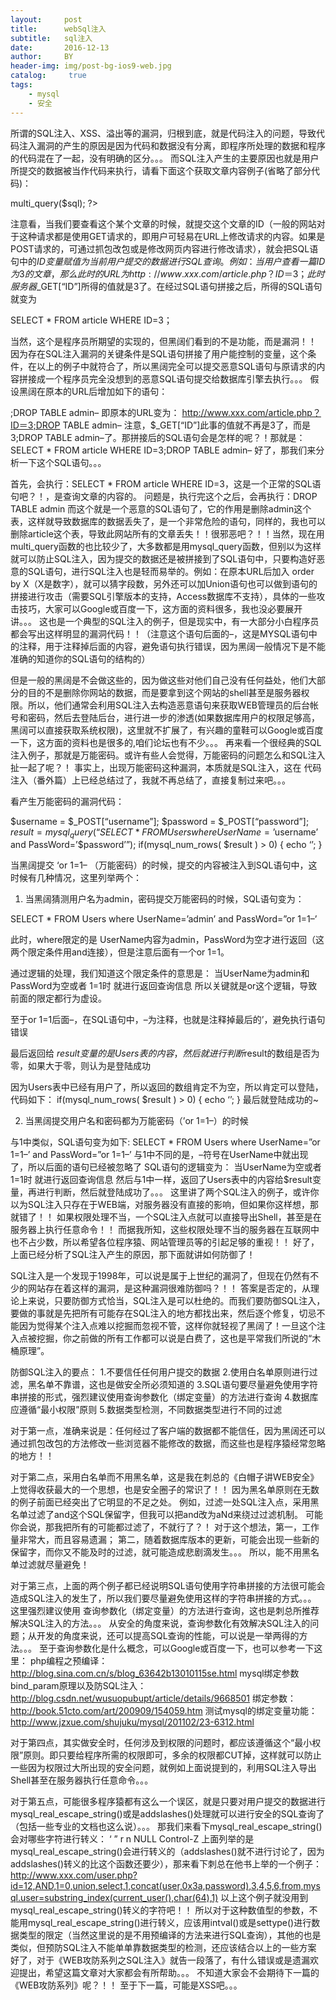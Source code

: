 ```yaml
---
layout:     post
title:      webSql注入
subtitle:   sql注入
date:       2016-12-13
author:     BY
header-img: img/post-bg-ios9-web.jpg
catalog: 	 true
tags:
    - mysql
    - 安全
---
```



所谓的SQL注入、XSS、溢出等的漏洞，归根到底，就是代码注入的问题，导致代码注入漏洞的产生的原因是因为代码和数据没有分离，即程序所处理的数据和程序的代码混在了一起，没有明确的区分。。。
而SQL注入产生的主要原因也就是用户所提交的数据被当作代码来执行，请看下面这个获取文章内容例子(省略了部分代码)：
<?php
$id = $_GET[“ID”];
$sql = ‘SELECT * FROM article WHERE ID=’.$id;
$mysqli->multi_query($sql);
?>
注意看，当我们要查看这个某个文章的时候，就提交这个文章的ID（一般的网站对于这种请求都是使用GET请求的，即用户可轻易在URL上修改请求的内容。如果是POST请求的，可通过抓包改包或是修改网页内容进行修改请求），就会把SQL语句中的$ID变量赋值为当前用户提交的数据进行SQL查询。
例如：当用户查看一篇ID为3的文章，那么此时的URL为
http://www.xxx.com/article.php？ID＝3；
此时服务器$_GET[“ID”]所得的值就是3了。在经过SQL语句拼接之后，所得的SQL语句就变为

SELECT * FROM article WHERE ID=3；

当然，这个是程序员所期望的实现的，但黑阔们看到的不是功能，而是漏洞！！
因为存在SQL注入漏洞的关键条件是SQL语句拼接了用户能控制的变量，这个条件，在以上的例子中就符合了，所以黑阔完全可以提交恶意SQL语句与原请求的内容拼接成一个程序员完全没想到的恶意SQL语句提交给数据库引擎去执行。。。
假设黑阔在原本的URL后增加如下的语句：

;DROP TABLE admin–
即原本的URL变为：
http://www.xxx.com/article.php？ID＝3;DROP TABLE admin–
注意，$_GET[“ID”]此事的值就不再是3了，而是3;DROP TABLE admin–了。那拼接后的SQL语句会是怎样的呢？！那就是：
SELECT * FROM article WHERE ID=3;DROP TABLE admin–
好了，那我们来分析一下这个SQL语句。。。

首先，会执行：SELECT * FROM article WHERE ID=3，这是一个正常的SQL语句吧？！，是查询文章的内容的。 问题是，执行完这个之后，会再执行：DROP TABLE admin 而这个就是一个恶意的SQL语句了，它的作用是删除admin这个表，这样就导致数据库的数据丢失了，是一个非常危险的语句，同样的，我也可以删除article这个表，导致此网站所有的文章丢失！！很邪恶吧？！！当然，现在用multi_query函数的也比较少了，大多数都是用mysql_query函数，但别以为这样就可以防止SQL注入，因为提交的数据还是被拼接到了SQL语句中，只要构造好恶意的SQL语句，进行SQL注入也是轻而易举的。例如：在原本URL后加入 order by X（X是数字），就可以猜字段数，另外还可以加Union语句也可以做到语句的拼接进行攻击（需要SQL引擎版本的支持，Access数据库不支持），具体的一些攻击技巧，大家可以Google或百度一下，这方面的资料很多，我也没必要展开讲。。。  这也是一个典型的SQL注入的例子，但是现实中，有一大部分小白程序员都会写出这样明显的漏洞代码！！（注意这个语句后面的–，这是MYSQL语句中的注释，用于注释掉后面的内容，避免语句执行错误，因为黑阔一般情况下是不能准确的知道你的SQL语句的结构的）

但是一般的黑阔是不会做这些的，因为做这些对他们自己没有任何益处，他们大部分的目的不是删除你网站的数据，而是要拿到这个网站的shell甚至是服务器权限。所以，他们通常会利用SQL注入去构造恶意语句来获取WEB管理员的后台帐号和密码，然后去登陆后台，进行进一步的渗透(如果数据库用户的权限足够高，黑阔可以直接获取系统权限)，这里就不扩展了，有兴趣的童鞋可以Google或百度一下，这方面的资料也是很多的,咱们论坛也有不少。。。
再来看一个很经典的SQL注入例子，那就是万能密码。或许有些人会觉得，万能密码的问题怎么和SQL注入扯一起了呢？！ 事实上，出现万能密码这种漏洞，本质就是SQL注入，这在 代码注入（番外篇）上已经总结过了，我就不再总结了，直接复制过来吧。。。

看产生万能密码的漏洞代码：

$username = $_POST[“username”];
$password = $_POST[“password”];
$result = mysql_query(“SELECT * FROM Users where UserName=’$username’ and PassWord=’$password’”);
if(mysql_num_rows( $result ) > 0)
{
echo ‘<script>alert(“login is true!”);window.location = “index.php”</script>’;
}

当黑阔提交 ‘or 1=1– （万能密码）的时候，提交的内容被注入到SQL语句中，这时候有几种情况，这里列举两个：

1. 当黑阔猜测用户名为admin，密码提交万能密码的时候，SQL语句变为：

SELECT * FROM Users where UserName=’admin’ and PassWord=”or 1=1–’

此时，where限定的是 UserName内容为admin，PassWord为空才进行返回（这两个限定条件用and连接），但是注意后面有一个or 1=1。

通过逻辑的处理，我们知道这个限定条件的意思是：
当UserName为admin和PassWord为空或者 1=1时 就进行返回查询信息
所以关键就是or这个逻辑，导致前面的限定都行为虚设。

至于or 1=1后面–，在SQL语句中，–为注释，也就是注释掉最后的’，避免执行语句错误

最后返回给 $result变量的是Users表的内容，然后就进行判断$result的数组是否为零，如果大于零，则认为是登陆成功

因为Users表中已经有用户了，所以返回的数组肯定不为空，所以肯定可以登陆，代码如下：
if(mysql_num_rows( $result ) > 0)
{
echo ‘<script>alert(“login is true!”);window.location = “index.php”</script>’;
}
最后就登陆成功的~

2. 当黑阔提交用户名和密码都为万能密码（’or 1=1–）的时候

与1中类似，SQL语句变为如下:
SELECT * FROM Users where UserName=”or 1=1–’ and PassWord=”or 1=1–’
与1中不同的是，–符号在UserName中就出现了，所以后面的语句已经被忽略了
SQL语句的逻辑变为：
当UserName为空或者 1=1时 就进行返回查询信息
然后与1中一样，返回了Users表中的内容给$result变量，再进行判断，然后就登陆成功了。。。
这里讲了两个SQL注入的例子，或许你以为SQL注入只存在于WEB端，对服务器没有直接的影响，但如果你这样想，那就错了！！ 如果权限处理不当，一个SQL注入点就可以直接导出Shell，甚至是在服务器上执行任意命令！！ 而据我所知，这些权限处理不当的服务器在互联网中也不占少数，所以希望各位程序猿、网站管理员等的引起足够的重视！！
好了，上面已经分析了SQL注入产生的原因，那下面就讲如何防御了！

SQL注入是一个发现于1998年，可以说是属于上世纪的漏洞了，但现在仍然有不少的网站存在着这样的漏洞，是这种漏洞很难防御吗？！！
答案是否定的，从理论上来说，只要防御方式恰当，SQL注入是可以杜绝的。而我们要防御SQL注入，要做的事就是先把所有可能存在SQL注入的地方都找出来，然后逐个修复，切忌不能因为觉得某个注入点难以挖掘而忽视不管，这样你就轻视了黑阔了！一旦这个注入点被挖掘，你之前做的所有工作都可以说是白费了，这也是平常我们所说的“木桶原理”。

防御SQL注入的要点：
1.不要信任任何用户提交的数据
2.使用白名单原则进行过滤，黑名单不靠谱，这也是做安全所必须知道的
3.SQL语句要尽量避免使用字符串拼接的形式，强烈建议使用查询参数化（绑定变量）的方法进行查询
4.数据库应遵循“最小权限”原则
5.数据类型检测，不同数据类型进行不同的过滤 

对于第一点，准确来说是：任何经过了客户端的数据都不能信任，因为黑阔还可以通过抓包改包的方法修改一些浏览器不能修改的数据，而这些也是程序猿经常忽略的地方！！

对于第二点，采用白名单而不用黑名单，这是我在刺总的《白帽子讲WEB安全》上觉得收获最大的一个思想，也是安全圈子的常识了！！ 因为黑名单原则在无数的例子前面已经突出了它明显的不足之处。 例如，过滤一处SQL注入点，采用黑名单过滤了and这个SQL保留字，但我可以把and改为aNd来绕过过滤机制。 可能你会说，那我把所有的可能都过滤了，不就行了？！ 对于这个想法，第一，工作量非常大，而且容易遗漏； 第二，随着数据库版本的更新，可能会出现一些新的保留字，而你又不能及时的过滤，就可能造成悲剧滴发生。。。 所以，能不用黑名单过滤就尽量避免！

对于第三点，上面的两个例子都已经说明SQL语句使用字符串拼接的方法很可能会造成SQL注入的发生了，所以我们要尽量避免使用这样的字符串拼接的方式。。。 这里强烈建议使用 查询参数化（绑定变量）的方法进行查询，这也是刺总所推荐解决SQL注入的方法。。。 从安全的角度来说，查询参数化有效解决SQL注入的问题；从开发的角度来说，还可以提高SQL查询的性能，可以说是一举两得的方法。。。 至于查询参数化是什么概念，可以Google或百度一下，也可以参考一下这里：
php编程之预编译：http://blog.sina.com.cn/s/blog_63642b13010115se.html
mysql绑定参数bind_param原理以及防SQL注入：http://blog.csdn.net/wusuopubupt/article/details/9668501
绑定参数：http://book.51cto.com/art/200909/154059.htm
测试mysql的绑定变量功能：http://www.jzxue.com/shujuku/mysql/201102/23-6312.html

对于第四点，其实做安全时，任何涉及到权限的问题时，都应该遵循这个“最小权限”原则。即只要给程序所需的权限即可，多余的权限都CUT掉，这样就可以防止一些因为权限过大所出现的安全问题，就例如上面说提到的，利用SQL注入导出Shell甚至在服务器执行任意命令。。。

对于第五点，可能很多程序猿都有这么一个误区，就是只要对用户提交的数据进行mysql_real_escape_string()或是addslashes()处理就可以进行安全的SQL查询了（包括一些专业的文档也这么说）。。。 那我们来看下mysql_real_escape_string()会对哪些字符进行转义：  ‘    ”   r   n   NULL  Control-Z
上面列举的是mysql_real_escape_string()会进行转义的（addslashes()就不进行讨论了，因为addslashes()转义的比这个函数还要少），那来看下刺总在他书上举的一个例子：
http://www.xxx.com/user.php?id=12,AND,1=0,union,select,1,concat(user,0x3a,password),3,4,5,6,from,mysql.user=substring_index(current_user(),char(64),1)
以上这个例子就没用到 mysql_real_escape_string()转义的字符吧！！ 所以对于这种数值型的参数，不能用mysql_real_escape_string()进行转义，应该用intval()或是settype()进行数据类型的限定（当然这里说的是不用预编译的方法来进行SQL查询），其他的也是类似，但预防SQL注入不能单单靠数据类型的检测，还应该结合以上的一些方案
好了，对于《WEB攻防系列之SQL注入》就告一段落了，有什么错误或是遗漏欢迎提出，希望这篇文章对大家都会有所帮助。。。
不知道大家会不会期待下一篇的《WEB攻防系列》呢？！！ 至于下一篇，可能是XSS吧。。。
